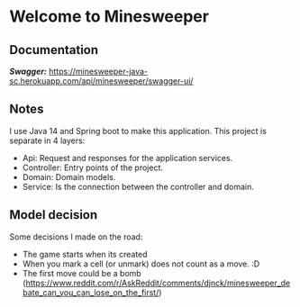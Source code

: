 # Welcome to Minesweeper

## Documentation

**_Swagger:_** https://minesweeper-java-sc.herokuapp.com/api/minesweeper/swagger-ui/

## Notes

I use Java 14 and Spring boot to make this application. This project is separate in 4 layers:
* Api: Request and responses for the application services.
* Controller: Entry points of the project.
* Domain: Domain models. 
* Service: Is the connection between the controller and domain.

## Model decision

Some decisions I made on the road:
* The game starts when its created
* When you mark a cell (or unmark) does not count as a move. :D
* The first move could be a bomb (https://www.reddit.com/r/AskReddit/comments/djnck/minesweeper_debate_can_you_can_lose_on_the_first/)





